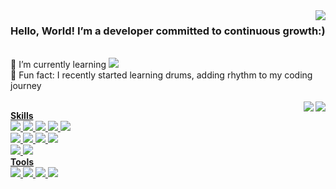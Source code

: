 <img align="right" src="https://hits.seeyoufarm.com/api/count/incr/badge.svg?url=https%3A%2F%2Fgithub.com%2Fkkotburi&count_bg=%23555555&title_bg=%23555555&icon=&icon_color=%23E7E7E7&title=hits&edge_flat=false" />

### Hello, World! I’m a developer committed to continuous growth:)

<br/>

<div>
🌱 I’m currently learning <img src="https://img.shields.io/badge/Next.js-000000?style=flat-square&logo=Next.js"/>
<br/>
🥁 Fun fact: I recently started learning drums, adding rhythm to my coding journey
</div>

<br/>

<a href="https://github.com/kkotburi/github-readme-stats#gh-light-mode-only">
<img align="right" src="https://github-readme-stats.vercel.app/api/top-langs/?username=kkotburi&layout=compact&card_width=360&exclude_repo=project-megaflix&custom_title=Languages&show_icons=true&theme=default#gh-light-mode-only" />
<a href="https://github.com/kkotburi/github-readme-stats#gh-dark-mode-only">
<img align="right" src="https://github-readme-stats.vercel.app/api/top-langs/?username=kkotburi&layout=compact&card_width=360&exclude_repo=project-megaflix&custom_title=Languages&show_icons=true&theme=github_dark#gh-dark-mode-only" />

<b>Skills</b>
<br/>
<img src="https://img.shields.io/badge/React-61DAFB?style=flat-square&logo=React&logoColor=000000"/>
<img src="https://img.shields.io/badge/TypeScript-3178C6?style=flat-square&logo=TypeScript&logoColor=ffffff"/>
<img src="https://img.shields.io/badge/JavaScript-F7DF1E?style=flat-square&logo=JavaScript&logoColor=000000"/>
<img src="https://img.shields.io/badge/HTML5-E34F26?style=flat-square&logo=HTML5&logoColor=ffffff"/>
<img src="https://img.shields.io/badge/CSS3-1572B6?style=flat-square&logo=CSS3"/>
<br/>
<img src="https://img.shields.io/badge/Redux-764ABC?style=flat-square&logo=Redux"/>
<img src="https://img.shields.io/badge/React Router-CA4245?style=flat-square&logo=React Router&logoColor=ffffff"/>
<img src="https://img.shields.io/badge/React Query-FF4154?style=flat-square&logo=React Query&logoColor=ffffff"/>
<img src="https://img.shields.io/badge/styled components-DB7093?style=flat-square&logo=styled components&logoColor=ffffff"/>
<br/>
<img src="https://img.shields.io/badge/Supabase-3FCF8E?style=flat-square&logo=Supabase&logoColor=ffffff"/>
<img src="https://img.shields.io/badge/Firebase-DD2C00?style=flat-square&logo=Firebase"/>
<br/>
<b>Tools</b>
<br/>
<img src="https://img.shields.io/badge/Git-F05032?style=flat-square&logo=Git&logoColor=ffffff"/>
<img src="https://img.shields.io/badge/Figma-F24E1E?style=flat-square&logo=Figma&logoColor=ffffff"/>
<img src="https://img.shields.io/badge/Notion-000000?style=flat-square&logo=Notion"/>
<img src="https://img.shields.io/badge/Slack-4A154B?style=flat-square&logo=Slack"/>

<!--
**kkotburi/kkotburi** is a ✨ _special_ ✨ repository because its `README.md` (this file) appears on your GitHub profile.

Here are some ideas to get you started:

- 🔭 I’m currently working on ...
- 🌱 I’m currently learning ...
- 👯 I’m looking to collaborate on ...
- 🤔 I’m looking for help with ...
- 💬 Ask me about ...
- 📫 How to reach me: ...
- 😄 Pronouns: ...
- ⚡ Fun fact: ...

  -->
